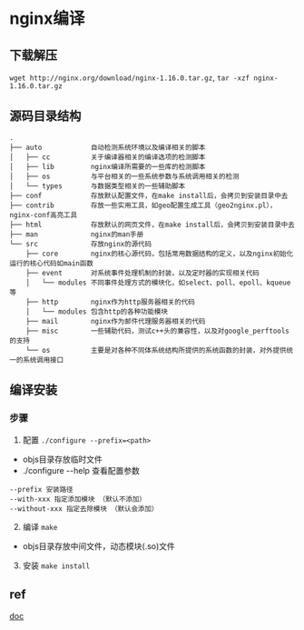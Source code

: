# nginx编译

## 下载解压
`wget http://nginx.org/download/nginx-1.16.0.tar.gz`, `tar -xzf nginx-1.16.0.tar.gz`  

## 源码目录结构
```
.
├── auto            自动检测系统环境以及编译相关的脚本
│   ├── cc          关于编译器相关的编译选项的检测脚本
│   ├── lib         nginx编译所需要的一些库的检测脚本
│   ├── os          与平台相关的一些系统参数与系统调用相关的检测
│   └── types       与数据类型相关的一些辅助脚本
├── conf            存放默认配置文件，在make install后，会拷贝到安装目录中去
├── contrib         存放一些实用工具，如geo配置生成工具（geo2nginx.pl），nginx-conf高亮工具
├── html            存放默认的网页文件，在make install后，会拷贝到安装目录中去
├── man             nginx的man手册
└── src             存放nginx的源代码
    ├── core        nginx的核心源代码，包括常用数据结构的定义，以及nginx初始化运行的核心代码如main函数
    ├── event       对系统事件处理机制的封装，以及定时器的实现相关代码
    │   └── modules 不同事件处理方式的模块化，如select、poll、epoll、kqueue等
    ├── http        nginx作为http服务器相关的代码
    │   └── modules 包含http的各种功能模块
    ├── mail        nginx作为邮件代理服务器相关的代码
    ├── misc        一些辅助代码，测试c++头的兼容性，以及对google_perftools的支持
    └── os          主要是对各种不同体系统结构所提供的系统函数的封装，对外提供统一的系统调用接口
```

## 编译安装
### 步骤
1. 配置 `./configure --prefix=<path>`
- objs目录存放临时文件
- ./configure --help  查看配置参数
```
--prefix 安装路径  
--with-xxx 指定添加模块 （默认不添加）  
--without-xxx 指定去除模块 （默认会添加）  
```

2. 编译 `make` 
- objs目录存放中间文件，动态模块(.so)文件

3. 安装 `make install`  

## ref
[ doc ](http://nginx.org/en/docs/install.html)